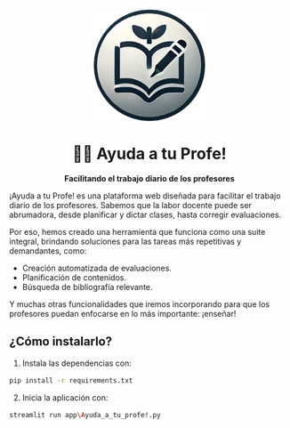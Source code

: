 <div align="center">
  <br>
  <a href="">
    <img src="logo.png" alt="Logo Ayuda a tu Profe" width="200" height="200">
  </a>
  <h1>🧑‍🏫 Ayuda a tu Profe!</h1>
  <p>
    <b>Facilitando el trabajo diario de los profesores</b>
  </p>
</div>


¡Ayuda a tu Profe! es una plataforma web diseñada para facilitar el trabajo diario de los profesores. Sabemos que la labor docente puede ser abrumadora, desde planificar y dictar clases, hasta corregir evaluaciones.

Por eso, hemos creado una herramienta que funciona como una suite integral, brindando soluciones para las tareas más repetitivas y demandantes, como:

- Creación automatizada de evaluaciones.
- Planificación de contenidos.
- Búsqueda de bibliografía relevante.

Y muchas otras funcionalidades que iremos incorporando para que los profesores puedan enfocarse en lo más importante: ¡enseñar!

## ¿Cómo instalarlo?

1. Instala las dependencias con:
```bash
pip install -r requirements.txt
```
2. Inicia la aplicación con:
```bash
streamlit run app\Ayuda_a_tu_profe!.py
```


